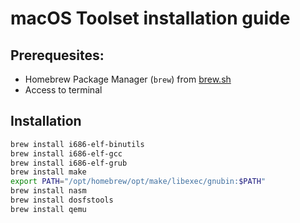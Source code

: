 # macOS Toolset installation guide  
  
## Prerequesites: 
- Homebrew Package Manager (`brew`) from [brew.sh](brew.sh)  
- Access to terminal  
  
## Installation
```sh
brew install i686-elf-binutils
brew install i686-elf-gcc
brew install i686-elf-grub
brew install make
export PATH="/opt/homebrew/opt/make/libexec/gnubin:$PATH"
brew install nasm
brew install dosfstools
brew install qemu
```